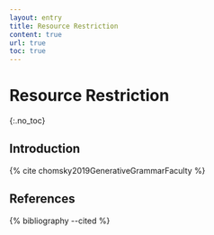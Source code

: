 ```yaml
---
layout: entry
title: Resource Restriction
content: true
url: true
toc: true
---
```


# Resource Restriction
{:.no_toc}

## Introduction

{% cite chomsky2019GenerativeGrammarFaculty %}

## References

{% bibliography --cited %}